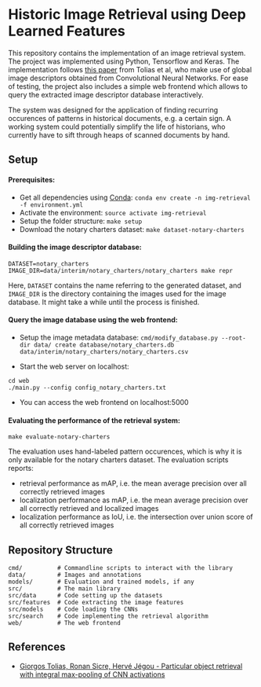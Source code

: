 # Historic Image Retrieval using Deep Learned Features

This repository contains the implementation of an image retrieval system. 
The project was implemented using Python, Tensorflow and Keras. 
The implementation follows [this paper](https://arxiv.org/abs/1511.05879) from Tolias et al, who make use of global image descriptors obtained from Convolutional Neural Networks. 
For ease of testing, the project also includes a simple web frontend which allows to query the extracted image descriptor database interactively.

The system was designed for the application of finding recurring occurences of patterns in historical documents, e.g. a certain sign. 
A working system could potentially simplify the life of historians, who currently have to sift through heaps of scanned documents by hand.

## Setup

#### Prerequisites:

- Get all dependencies using [Conda](https://conda.io/): `conda env create -n img-retrieval -f environment.yml`
- Activate the environment: `source activate img-retrieval`
- Setup the folder structure: `make setup`
- Download the notary charters dataset: `make dataset-notary-charters`

#### Building the image descriptor database:

```DATASET=notary_charters IMAGE_DIR=data/interim/notary_charters/notary_charters make repr```

Here, `DATASET` contains the name referring to the generated dataset, and `IMAGE_DIR` is the directory containing the images used for the image database. 
It might take a while until the process is finished.

#### Query the image database using the web frontend:

- Setup the image metadata database: `cmd/modify_database.py --root-dir data/ create database/notary_charters.db data/interim/notary_charters/notary_charters.csv`

- Start the web server on localhost:
```
cd web
./main.py --config config_notary_charters.txt
```

- You can access the web frontend on localhost:5000

#### Evaluating the performance of the retrieval system:

```make evaluate-notary-charters```

The evaluation uses hand-labeled pattern occurences, which is why it is only available for the notary charters dataset. 
The evaluation scripts reports:
- retrieval performance as mAP, i.e. the mean average precision over all correctly retrieved images
- localization performance as mAP, i.e. the mean average precision over all correctly retrieved and localized images
- localization performance as IoU, i.e. the intersection over union score of all correctly retrieved images

## Repository Structure

```
cmd/          # Commandline scripts to interact with the library
data/         # Images and annotations
models/       # Evaluation and trained models, if any
src/          # The main library
src/data      # Code setting up the datasets
src/features  # Code extracting the image features
src/models    # Code loading the CNNs
src/search    # Code implementing the retrieval algorithm
web/          # The web frontend
```

## References

- [Giorgos Tolias, Ronan Sicre, Hervé Jégou - Particular object retrieval with integral max-pooling of CNN activations](https://arxiv.org/abs/1511.05879)
